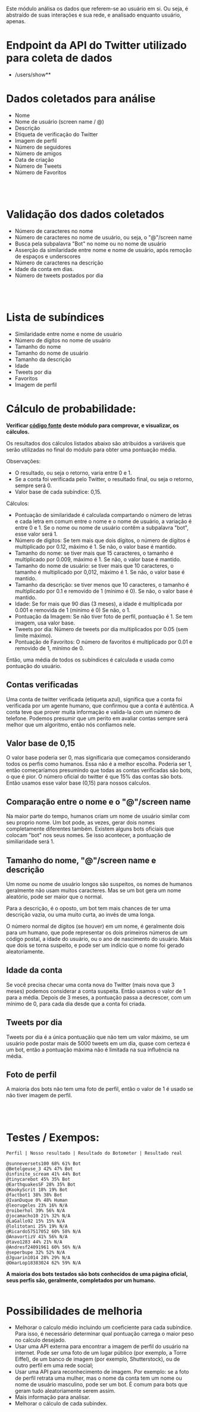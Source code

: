 <!-- **Chave de usuário do perfil:** -->
Este módulo análisa os dados que referem-se ao usuário em si. Ou seja, é abstraído de suas interações e sua rede, e analisado enquanto usuário, apenas.

# Endpoint da API do Twitter utilizado para coleta de dados
* /users/show**

# Dados coletados para análise
* Nome
* Nome de usuário (screen name / @)
* Descrição
* Etiqueta de verificação do Twitter
* Imagem de perfil
* Número de seguidores
* Número de amigos
* Data de criação 
* Número de Tweets
* Número de Favoritos
<br />
<br />

# Validação dos dados coletados
* Número de caracteres no nome
* Número de caracteres no nome de usuário, ou seja, o "@"/screen name
* Busca pela subpalavra "Bot" no nome ou no nome de usuário
* Asserção da similaridade entre nome e nome de usuário, após remoção de espaços e underscores
* Número de caracteres na descrição
* Idade da conta em dias.
* Número de tweets postados por dia
<br />
<br />

# Lista de subíndices

- Similaridade entre nome e nome de usuário
- Número de dígitos no nome de usuário
- Tamanho do nome
- Tamanho do nome de usuário
- Tamanho da descrição
- Idade
- Tweets por dia
- Favoritos
- Imagem de perfil

# Cálculo de probabilidade:
**Verificar [código fonte](https://github.com/AppCivico/pegabot-backend/blob/master/src/index/user.mjs) deste módulo para comprovar, e visualizar, os cálculos.**

Os resultados dos cálculos listados abaixo são atribuidos a variáveis que serão utilizadas no final do módulo para obter uma pontuação média.

Observações:
* O resultado, ou seja o retorno, varia entre 0 e 1.
* Se a conta foi verificada pelo Twitter, o resultado final, ou seja o retorno, sempre será 0.
* Valor base de cada subíndice: 0,15.

Cálculos:
- Pontuação de similaridade é calculada compartando o número de letras e cada letra em comum entre o nome e o nome de usuário,
a variação é entre 0 e 1. Se o nome ou nome de usuário contêm a subpalavra "bot", esse valor será 1.
- Número de digitos: Se tem mais que dois dígitos, o número de dígitos é multiplicado por 0.12, máximo é 1.
Se não, o valor base é mantido.
- Tamanho do nome: se tiver mais que 15 caracteres, o tamanho é multiplicado por 0.009, máximo é 1.
Se não, o valor base é mantido.
- Tamanho do nome de usuário: se tiver mais que 10 caracteres, o tamanho é multiplicado por 0,012, máximo é 1.
Se não, o valor base é mantido.
- Tamanho da descrição: se tiver menos que 10 caracteres, o tamanho é multiplicado por 0.1 e removido de 1 (mínimo é 0).
Se não, o valor base é mantido.
- Idade: Se for mais que 90 dias (3 meses), a idade é multiplicada por 0.001 e removida de 1 (mínimo é 0)
Se não, o 1.
- Pontuação da Imagem: Se não tiver foto de perfil, pontuação é 1. Se tem imagem, usa valor base.
- Tweets por dia: Número de tweets por dia multiplicados por 0.05 (sem limite máximo).
- Pontuação de Favoritos: O número de favoritos é multiplicado por 0.01 e removido de 1, minímo de 0.

Então, uma média de todos os subíndices é calculada e usada como pontuação do usuário.

## Contas verificadas 
Uma conta de twitter verificada (etiqueta azul), significa que a conta foi verificada por um agente humano,
que confirmou que a conta é autêntica. A conta teve que prover muita informação e valida-la com um número de 
telefone. Podemos presumir que um perito em avaliar contas sempre será melhor que um algoritmo, então
nós confiamos nele.

## Valor base de 0,15
O valor base poderia ser 0, mas significaria que começamos considerando todos os perfis como humanos. Essa não é a melhor escolha.
Poderia ser 1, então começaríamos presumindo que todas as contas verificadas são bots, o que é pior.
O número oficial do twitter é que 15% das contas são bots. Então usamos esse valor base (0,15) para nossos calculos.

## Comparação entre o nome e o "@"/screen name
Na maior parte do tempo, humanos criam um nome de usuário similar com seu proprio nome. Um bot pode, as vezes,
gerar dois nomes completamente diferentes também. Existem alguns bots oficiais que colocam "bot" nos seus nomes.
Se isso acontecer, a pontuação de similiaridade será 1. 

## Tamanho do nome, "@"/screen name e descrição
Um nome ou nome de usuário longos são suspeitos, os nomes de humanos geralmente não usam muitos caracteres.
Mas se um bot gera um nome aleatório, pode ser maior que o normal.

Para a descrição, é o oposto, um bot tem mais chances de ter uma descrição vazia, ou uma muito
curta, ao invés de uma longa.

O número normal de dígitos (se houver) em um nome, é geralmente dois para um humano, que pode representar os dois 
primeiros números de um código postal, a idade do usuário, ou o ano de nascimento do usuário. Mais que dois se torna
suspeito, e pode ser um indício que o nome foi gerado aleatoriamente.

## Idade da conta
Se você precisa checar uma conta nova do Twitter (mais nova que 3 meses) podemos considerar a conta suspeita.
Então usamos o valor de 1 para a média. Depois de 3 meses, a pontuação passa a decrescer, com um mínimo de 0,
para cada dia desde que a conta foi criada. 

## Tweets por dia
Tweets por dia é a única pontuaçãio que não tem um valor máximo, se um usuário pode postar mais de 5000 tweets
em um dia, quase com certeza é um bot, então a pontuação máxima não é limitada na sua influência na média. 

## Foto de perfil
A maioria dos bots não tem uma foto de perfil, então o valor de 1 é usado se não tiver imagem de perfil.

<!--  Existem muitos tipos de bots, as vezes eles trabalham sozinho e só tentam seguir muitas pessoas para 
terem muito seguidores em troca e serem mais influentes. As vezes, os bots são automaticamente seguidos
por todos os outros bots em uma mesma rede. Um usuário humano normal geralmente tem um número de seguidores
próximo do número de amigos. Quanto mais a razão estiver longe de 1, mais a conta é considerada bot. -->
<br />
<br />

# Testes / Exempos:

```
Perfil | Nosso resultado | Resultado do Botometer | Resultado real
```
```
@sunneversets100 68% 61% Bot
@Betelgeuse_3 42% 47% Bot
@infinite_scream 41% 44% Bot
@tinycarebot 45% 35% Bot
@EarthquakesSF 28% 35% Bot
@KookyScrit 18% 19% Bot
@factbot1 38% 38% Bot
@IvanDuque 0% 48% Human
@leorugeles 23% 16% N/A
@roiberhol 39% 56% N/A
@jocamacho10 21% 32% N/A
@LaGallo92 15% 15% N/A
@lolitotani 25% 19% N/A
@Ricardo57517052 60% 58% N/A
@AnavortizV 41% 56% N/A
@tavo1283 44% 21% N/A
@Andresf24091961 60% 56% N/A
@seperbupe 32% 52% N/A
@Jguarin1014 28% 29% N/A
@OmarLop18383024 62% 59% N/A
```

**A maioria dos bots testados são bots conhecidos de uma página oficial, seus perfis são, geralmente, completados por um humano.**
<br />
<br />
# Possibilidades de melhoria

- Melhorar o calculo médio incluindo um coeficiente para cada subíndice. Para isso, é necessário
determinar qual pontuação carrega o maior peso no calculo desejado.
- Usar uma API externa para encontrar a imagem de perfil do usuário na internet. Pode ser uma foto de um
lugar público (por exemplo, a Torre Eiffel), de um banco de imagem (por exemplo, Shutterstock), ou de outro
perfil em uma rede social;
- Usar uma API para reconhecimento de imagem. Por exemplo: se a foto de perfil retrata uma mulher, mas o nome da conta 
tem um nome ou nome de usuário masculino, pode ser um bot. É comum para bots que geram tudo aleatoriamente serem assim.
- Mais informação para analisar.
- Melhorar o cálculo de cada subindex.


